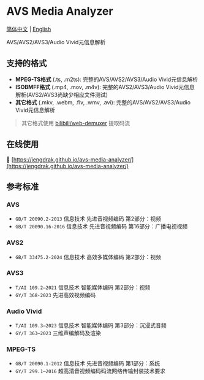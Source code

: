 # AVS Media Analyzer

[简体中文](README.zh-Hans.md) | [English](README.en.md)

AVS/AVS2/AVS3/Audio Vivid元信息解析

## 支持的格式

- **MPEG-TS格式** (.ts, .m2ts): 完整的AVS/AVS2/AVS3/Audio Vivid元信息解析
- **ISOBMFF格式** (.mp4, .mov, .m4v): 完整的AVS2/AVS3/Audio Vivid元信息解析(AVS2/AVS3尚缺少相应文件测试)
- **其它格式** (.mkv, .webm, .flv, .wmv, .avi): 完整的AVS/AVS2/AVS3/Audio Vivid元信息解析

> 其它格式使用 [bilibili/web-demuxer](https://github.com/bilibili/web-demuxer) 提取码流

## 在线使用

🔗 [https://jengdrak.github.io/avs-media-analyzer/](https://jengdrak.github.io/avs-media-analyzer/)

## 参考标准

### AVS

- `GB/T 20090.2-2013` 信息技术 先进音视频编码 第2部分：视频
- `GB/T 20090.16-2016` 信息技术 先进音视频编码 第16部分：广播电视视频

### AVS2

- `GB/T 33475.2-2024` 信息技术 高效多媒体编码 第2部分：视频

### AVS3

- `T/AI 109.2—2021` 信息技术 智能媒体编码 第2部分：视频
- `GY/T 368-2023` 先进高效视频编码

### Audio Vivid

- `T/AI 109.3—2023` 信息技术 智能媒体编码 第3部分：沉浸式音频
- `GY/T 363—2023` 三维声编解码及渲染

### MPEG-TS
- `GB/T 20090.1-2012` 信息技术 先进音视频编码 第1部分：系统
- `GY/T 299.1—2016` 超高清音视频编码码流网络传输封装技术要求